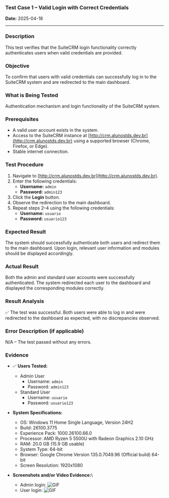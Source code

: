### **Test Case 1 – Valid Login with Correct Credentials**

**Date:** 2025-04-18

---

### Description

This test verifies that the SuiteCRM login functionality correctly authenticates users when valid credentials are provided.

### Objective

To confirm that users with valid credentials can successfully log in to the SuiteCRM system and are redirected to the main dashboard.

### What is Being Tested

Authentication mechanism and login functionality of the SuiteCRM system.

### Prerequisites

- A valid user account exists in the system.
- Access to the SuiteCRM instance at [http://crm.alunostds.dev.br](http://crm.alunostds.dev.br) using a supported browser (Chrome, Firefox, or Edge).
- Stable internet connection.

### Test Procedure

1. Navigate to [http://crm.alunostds.dev.br](http://crm.alunostds.dev.br).
2. Enter the following credentials:
   - **Username:** `admin`
   - **Password:** `admin123`
3. Click the **Login** button.
4. Observe the redirection to the main dashboard.
5. Repeat steps 2–4 using the following credentials:
   - **Username:** `usuario`
   - **Password:** `usuario123`

### Expected Result

The system should successfully authenticate both users and redirect them to the main dashboard. Upon login, relevant user information and modules should be displayed accordingly.

### Actual Result

Both the admin and standard user accounts were successfully authenticated. The system redirected each user to the dashboard and displayed the corresponding modules correctly.

### Result Analysis

✅ The test was successful. Both users were able to log in and were redirected to the dashboard as expected, with no discrepancies observed.

### Error Description (if applicable)

N/A – The test passed without any errors.

### Evidence

- ✅ **Users Tested:**

  - Admin User
    - Username: `admin`
    - Password: `admin123`
  - Standard User
    - Username: `usuario`
    - Password: `usuario123`

- **System Specifications:**

  - OS: Windows 11 Home Single Language, Version 24H2
  - Build: 26100.3775
  - Experience Pack: 1000.26100.66.0
  - Processor: AMD Ryzen 5 5500U with Radeon Graphics 2.10 GHz
  - RAM: 20.0 GB (15.9 GB usable)
  - System Type: 64-bit
  - Browser: Google Chrome Version 135.0.7049.96 (Official build) 64-bit
  - Screen Resolution: 1920x1080

- **Screenshots and/or Video Evidence:**\
  - Admin login:
    ![GIF](https://github.com/user-attachments/assets/317fff8e-7d49-4fa7-830f-1a87b8cec6e2)
  - User login:
    ![GIF](https://github.com/user-attachments/assets/1b435af6-a6a1-403e-8274-4c82ce6bdd1e)
   
